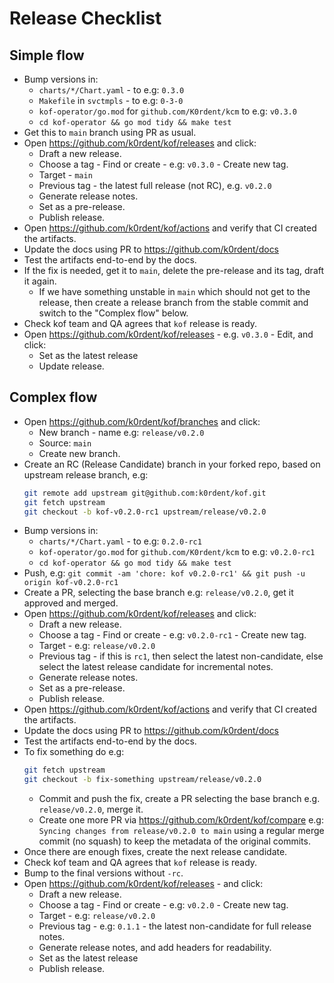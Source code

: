 # Release Checklist

## Simple flow

* Bump versions in:
  * `charts/*/Chart.yaml` - to e.g: `0.3.0`
  * `Makefile` in `svctmpls` - to e.g: `0-3-0`
  * `kof-operator/go.mod` for `github.com/K0rdent/kcm` to e.g: `v0.3.0`
  * `cd kof-operator && go mod tidy && make test`
* Get this to `main` branch using PR as usual.
* Open https://github.com/k0rdent/kof/releases and click:
  * Draft a new release.
  * Choose a tag - Find or create - e.g: `v0.3.0` - Create new tag.
  * Target - `main`
  * Previous tag - the latest full release (not RC), e.g. `v0.2.0`
  * Generate release notes.
  * Set as a pre-release.
  * Publish release.
* Open https://github.com/k0rdent/kof/actions and verify that CI created the artifacts.
* Update the docs using PR to https://github.com/k0rdent/docs
* Test the artifacts end-to-end by the docs.
* If the fix is needed, get it to `main`, delete the pre-release and its tag, draft it again.
  * If we have something unstable in `main` which should not get to the release,
    then create a release branch from the stable commit
    and switch to the "Complex flow" below.
* Check kof team and QA agrees that `kof` release is ready.
* Open https://github.com/k0rdent/kof/releases - e.g. `v0.3.0` - Edit, and click:
  * Set as the latest release
  * Update release.

## Complex flow

* Open https://github.com/k0rdent/kof/branches and click:
  * New branch - name e.g: `release/v0.2.0`
  * Source: `main`
  * Create new branch.
* Create an RC (Release Candidate) branch in your forked repo,
  based on upstream release branch, e.g:
  ```bash
  git remote add upstream git@github.com:k0rdent/kof.git
  git fetch upstream
  git checkout -b kof-v0.2.0-rc1 upstream/release/v0.2.0
  ```
* Bump versions in:
  * `charts/*/Chart.yaml` - to e.g: `0.2.0-rc1`
  * `kof-operator/go.mod` for `github.com/K0rdent/kcm` to e.g: `v0.2.0-rc1`
  * `cd kof-operator && go mod tidy && make test`
* Push, e.g: `git commit -am 'chore: kof v0.2.0-rc1' && git push -u origin kof-v0.2.0-rc1`
* Create a PR, selecting the base branch e.g: `release/v0.2.0`, get it approved and merged.
* Open https://github.com/k0rdent/kof/releases and click:
  * Draft a new release.
  * Choose a tag - Find or create - e.g: `v0.2.0-rc1` - Create new tag.
  * Target - e.g: `release/v0.2.0`
  * Previous tag - if this is `rc1`, then select the latest non-candidate,
    else select the latest release candidate for incremental notes.
  * Generate release notes.
  * Set as a pre-release.
  * Publish release.
* Open https://github.com/k0rdent/kof/actions and verify that CI created the artifacts.
* Update the docs using PR to https://github.com/k0rdent/docs
* Test the artifacts end-to-end by the docs.
* To fix something do e.g:
  ```bash
  git fetch upstream
  git checkout -b fix-something upstream/release/v0.2.0
  ```
  * Commit and push the fix, create a PR selecting the base branch e.g. `release/v0.2.0`, merge it.
  * Create one more PR via https://github.com/k0rdent/kof/compare
    e.g: `Syncing changes from release/v0.2.0 to main`
    using a regular merge commit (no squash) to keep the metadata of the original commits.
* Once there are enough fixes, create the next release candidate.
* Check kof team and QA agrees that `kof` release is ready.
* Bump to the final versions without `-rc`.
* Open https://github.com/k0rdent/kof/releases - and click:
  * Draft a new release.
  * Choose a tag - Find or create - e.g: `v0.2.0` - Create new tag.
  * Target - e.g: `release/v0.2.0`
  * Previous tag - e.g: `0.1.1` - the latest non-candidate for full release notes.
  * Generate release notes, and add headers for readability.
  * Set as the latest release
  * Publish release.
